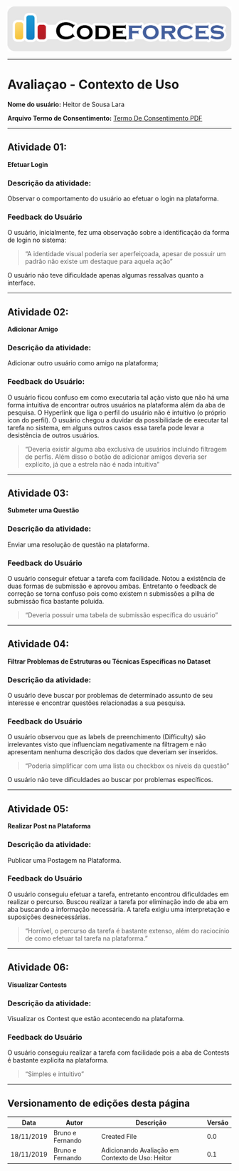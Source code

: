 <span style="margin-left: 0%; padding-top: 3%;">![Codeforces Logo](../../images/codeforces.png)</span>

---

# Avaliaçao - Contexto de Uso

**Nome do usuário:** Heitor de Sousa Lara

**Arquivo Termo de Consentimento:**
[Termo De Consentimento PDF](termo_de_consentimento_IHC.pdf)

---

## Atividade 01:

**Efetuar Login**

### Descrição da atividade:

Observar o comportamento do usuário ao efetuar o login na plataforma.

### Feedback do Usuário

O usuário, inicialmente, fez uma observação sobre a identificação da forma de login no sistema:

> “A identidade visual poderia ser aperfeiçoada, apesar de possuir um padrão não existe um destaque para aquela ação”

O usuário não teve dificuldade apenas algumas ressalvas quanto a interface.

---

## Atividade 02:

**Adicionar Amigo**

### Descrição da atividade:

Adicionar outro usuário como amigo na plataforma; 

### Feedback do Usuário:

O usuário ficou confuso em como executaria tal ação visto que não há uma forma intuitiva de encontrar outros usuários na plataforma além da aba de pesquisa. O Hyperlink que liga o perfil do usuário não é intuitivo (o próprio icon do perfil). O usuário chegou a duvidar da possibilidade de executar tal tarefa no sistema, em alguns outros casos essa tarefa pode levar a desistência de outros usuários.

> “Deveria existir alguma aba exclusiva de usuários incluindo filtragem de perfis. Além disso o botão de adicionar amigos deveria ser explícito, já que a estrela não é nada intuitiva”

---


## Atividade 03:

**Submeter uma Questão**

### Descrição da atividade:

Enviar uma resolução de questão na plataforma.

### Feedback do Usuário

O usuário conseguir efetuar a tarefa com facilidade. Notou a existência de duas formas de submissão e aprovou ambas. Entretanto o feedback de correção se torna confuso pois como existem n submissões a pilha de submissão fica bastante poluída. 

> “Deveria possuir uma tabela de submissão específica do usuário”


---

## Atividade 04:

**Filtrar Problemas de Estruturas ou Técnicas Específicas no Dataset**

### Descrição da atividade:

O usuário deve buscar por problemas de determinado assunto de seu interesse e encontrar questões relacionadas a sua pesquisa.

### Feedback do Usuário

O usuário observou que as labels de preenchimento (Difficulty) são irrelevantes visto que influenciam negativamente na filtragem e não apresentam nenhuma descrição dos dados que deveriam ser inseridos.

> “Poderia simplificar com uma lista ou checkbox os níveis da questão”

O usuário não teve dificuldades ao buscar por problemas específicos.

---

## Atividade 05:

**Realizar Post na Plataforma**

### Descrição da atividade:

Publicar uma Postagem na Plataforma.

### Feedback do Usuário

O usuário conseguiu efetuar a tarefa, entretanto encontrou dificuldades em realizar o percurso. Buscou realizar a tarefa por eliminação indo de aba em aba buscando a informação necessária. A tarefa exigiu uma interpretação e suposições desnecessárias.

> “Horrível, o percurso da tarefa é bastante extenso, além do raciocínio de como efetuar tal tarefa na plataforma.”

---


## Atividade 06:

**Visualizar Contests**

### Descrição da atividade:
Visualizar os Contest que estão acontecendo na plataforma.

### Feedback do Usuário

O usuário conseguiu realizar a tarefa com facilidade pois a aba de Contests é bastante explicita na plataforma.

> “Simples e intuitivo”

---

## Versionamento de edições desta página

| Data       | Autor            | Descrição    | Versão |
| ---------- | ---------------- | ------------ | ------ |
| 18/11/2019 | Bruno e Fernando | Created File | 0.0    |
| 18/11/2019 | Bruno e Fernando |Adicionando Avaliação em Contexto de Uso: Heitor|0.1|